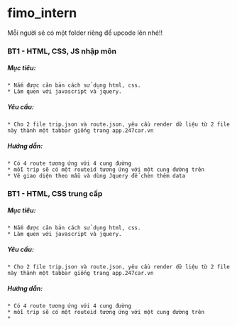 # fimo_intern
Mỗi người sẽ có một folder riêng để upcode lên nhé!!
### BT1 - HTML, CSS, JS nhập môn
  ##### Mục tiêu: 
    * Nắm được căn bản cách sử dụng html, css.
    * Làm quen với javascript và jquery.
  ##### Yêu cầu:
    * Cho 2 file trip.json và route.json, yêu cầu render dữ liệu từ 2 file này thành một tabbar giống trang app.247car.vn
  ##### Hướng dẫn:
    * Có 4 route tương ứng với 4 cung đường
    * mỗi trip sẽ có một routeid tương ứng với một cung đường trên
    * Vẽ giao diện theo mẫu và dùng Jquery để chèn thêm data
### BT1 - HTML, CSS trung cấp
  ##### Mục tiêu: 
    * Nắm được căn bản cách sử dụng html, css.
    * Làm quen với javascript và jquery.
  ##### Yêu cầu:
    * Cho 2 file trip.json và route.json, yêu cầu render dữ liệu từ 2 file này thành một tabbar giống trang app.247car.vn
  ##### Hướng dẫn:
    * Có 4 route tương ứng với 4 cung đường
    * mỗi trip sẽ có một routeid tương ứng với một cung đường trên
    * 
